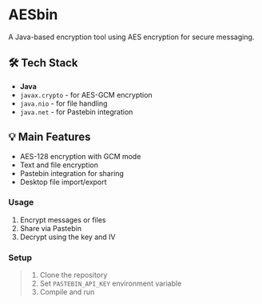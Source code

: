 # AESbin

A Java-based encryption tool using AES encryption for secure messaging.

## 🛠️ Tech Stack
* **Java**
* `javax.crypto` - for AES-GCM encryption
* `java.nio` - for file handling
* `java.net` - for Pastebin integration

## 💡 Main Features
* AES-128 encryption with GCM mode
* Text and file encryption
* Pastebin integration for sharing
* Desktop file import/export

### Usage
1. Encrypt messages or files
2. Share via Pastebin
3. Decrypt using the key and IV

### Setup
> 1. Clone the repository
> 2. Set `PASTEBIN_API_KEY` environment variable
> 3. Compile and run
